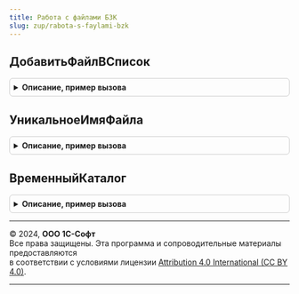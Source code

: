 ```yaml
---
title: Работа с файлами БЗК
slug: zup/rabota-s-faylami-bzk
---
```



## ДобавитьФайлВСписок
<details style="margin: 1em 0; padding: 0.5em; border: 1px solid #ccc; border-radius: 6px;">

<summary style="font-weight: bold; cursor: pointer;">Описание, пример вызова</summary>

```bsl

Процедура ДобавитьФайлВСписок(СписокФайлов, ПрисоединенныйФайл, Знач Имя, Знач Расширение, Знач Размер, Знач ПодписанЭП) Экспорт
```

Пример вызова
```bsl
РаботаСФайламиБЗК.ДобавитьФайлВСписок(СписокФайлов, ПрисоединенныйФайл, Имя, Расширение, Размер, ПодписанЭП) 
```
</details>

## УникальноеИмяФайла
<details style="margin: 1em 0; padding: 0.5em; border: 1px solid #ccc; border-radius: 6px;">

<summary style="font-weight: bold; cursor: pointer;">Описание, пример вызова</summary>

```bsl

Функция УникальноеИмяФайла(ИмяФайла) Экспорт
```

Пример вызова
```bsl
Результат = РаботаСФайламиБЗК.УникальноеИмяФайла(ИмяФайла) 
```
</details>

## ВременныйКаталог
<details style="margin: 1em 0; padding: 0.5em; border: 1px solid #ccc; border-radius: 6px;">

<summary style="font-weight: bold; cursor: pointer;">Описание, пример вызова</summary>

```bsl

Функция ВременныйКаталог() Экспорт
```

Пример вызова
```bsl
Результат = РаботаСФайламиБЗК.ВременныйКаталог() 
```
</details>

---

© 2024, **ООО 1С-Софт**  
Все права защищены. Эта программа и сопроводительные материалы предоставляются  
в соответствии с условиями лицензии [Attribution 4.0 International (CC BY 4.0)](https://creativecommons.org/licenses/by/4.0/legalcode).

---
